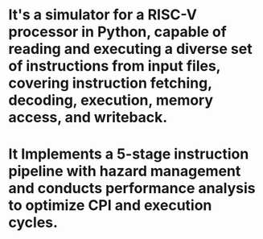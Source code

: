 # It's a simulator for a RISC-V processor in Python, capable of reading and executing a diverse set of instructions from input files, covering instruction fetching, decoding, execution, memory access, and writeback.
# It Implements a 5-stage instruction pipeline with hazard management and conducts performance analysis to optimize CPI and execution cycles.

